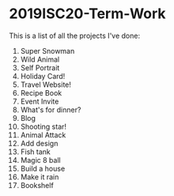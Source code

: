 # 2019ISC20-Term-Work
This is a list of all the projects I've done:    
1. Super Snowman   
2. Wild Animal
3. Self Portrait  
4. Holiday Card!
5. Travel Website!
6. Recipe Book
7. Event Invite
8. What's for dinner?
10. Blog
11. Shooting star!
12. Animal Attack
13. Add design 
14. Fish tank
15. Magic 8 ball
16. Build a house
17. Make it rain
18. Bookshelf
